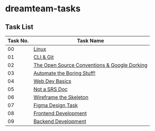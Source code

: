 # dreamteam-tasks

## Task List

| Task No. | Task Name                                             |
|----------|-------------------------------------------------------|
| 00       | [Linux](https://github.com/dilip27m/dreamteam-tasks/tree/main/task-00)|
| 01       | [CLI & Git](https://github.com/dilip27m/dreamteam-tasks/tree/main/task-01)|
| 02       | [The Open Source Conventions & Google Dorking](https://github.com/dilip27m/dreamteam-tasks/tree/main/task-02)|
| 03       | [Automate the Boring Stuff!](https://github.com/dilip27m/dreamteam-tasks/tree/main/task-03) |
| 04       | [Web Dev Basics](https://github.com/dilip27m/dreamteam-tasks/tree/main/task-04)|
| 05       | [Not a SRS Doc](https://github.com/dilip27m/dreamteam-tasks/tree/main/task-05)               |
| 06       | [Wireframe the Skeleton](https://github.com/dilip27m/dreamteam-tasks/tree/main/task-06)|
| 07       | [Figma Design Task](https://github.com/dilip27m/dreamteam-tasks/tree/main/task-07)|
| 08       | [Frontend Development](https://github.com/dilip27m/dreamteam-tasks/tree/main/task-08/movietalks)|
| 09       | [Backend Development](https://github.com/dilip27m/dreamteam-tasks/tree/main/task-09)   |


